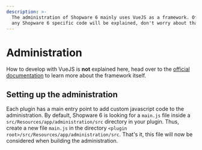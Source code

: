 ```yaml
---
description: >-
  The administration of Shopware 6 mainly uses VueJS as a framework. Of course
  any Shopware 6 specific code will be explained, don't worry about that.
---
```


# Administration

How to develop with VueJS is **not** explained here, head over to the [official documentation](https://vuejs.org/v2/guide/) to learn more about the framework itself.

## Setting up the administration

Each plugin has a main entry point to add custom javascript code to the administration. By default, Shopware 6 is looking for a `main.js` file inside a `src/Resources/app/administration/src` directory in your plugin. Thus, create a new file `main.js` in the directory `<plugin root>/src/Resources/app/administration/src`. That's it, this file will now be considered when building the administration.

